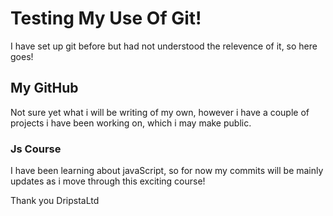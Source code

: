 # Testing My Use Of Git!
I have set up git before but had not understood the relevence of it, so here goes!
## My GitHub
Not sure yet what i will be writing of my own, however i have a couple of projects i have been working on, which i may make public.
### Js Course
I have been learning about javaScript, so for now my commits will be mainly updates as i move through this exciting course!

Thank you
DripstaLtd

